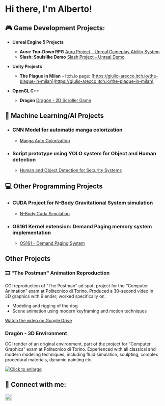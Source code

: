 # Hi there, I'm Alberto!
## 🎮	Game Development Projects:

- <b> Unreal Engine 5 Projects </b>
  - **Aura: Top-Down RPG** [Aura Project - Unreal Gameplay Ability System](https://github.com/LienoPC/Aura-GameplayAbilitySystem.git)
  - **Slash: Soulslike Demo** [Slash Project - Unreal Demo](https://github.com/LienoPC/UE5-StartingCourse-SlashProject.git)

- <b> Unity Projects </b>
  - **The Plague in Milan** – Itch.io page: [https://giulio-arecco.itch.io/the-plague-in-milan](https://giulio-arecco.itch.io/the-plague-in-milan)

  <!-- [Project Mecha-Ball] -->

- <b> OpenGL C++ </b>
  - **Dragòn** [Dragòn - 2D Scroller Game](https://github.com/LienoPC/Dragon--2D-Scroller-Game.git)

## 🤖 Machine Learning/AI Projects
- ### CNN Model for automatic manga colorization
  - [Manga Auto Colorization](https://github.com/LienoPC/Manga-Auto-Colorization.git)
- ### Script prototype using YOLO system for Object and Human detection
  - [Human and Object Detection for Security Systems](https://github.com/LienoPC/Human-and-Object-Detection-for-Security-Systems.git)

## 💻 Other Programming Projects
- ### CUDA Project for N-Body Gravitational System simulation
  - [N-Body Cuda Simulation](https://github.com/LienoPC/N-BodySimulation.git)
- ### OS161 Kernel extension: Demand Paging memory system implementation
  - [OS161 - Demand Paging System](https://github.com/LienoPC/OS161-DemandPaging.git)

## Other Projects

### 🎞 "The Postman" Animation Reproduction
CGI reproduction of "The Postman" ad spot, project for the “Computer Animation” exam at Politecnico di Torino. Produced a 30-second video in 3D graphics with Blender; worked specifically on:
- Modeling and rigging of the dog  
- Scene animation using modern keyframing and motion techniques  

[Watch the video on Google Drive](https://drive.google.com/file/d/1nNUjLfxLM2uWLDchs6Co6osewBRVnn9Z)

### Dragòn - 3D Environment
CGI render of an original environment, part of the project for "Computer Graphics" exam at Politecnico di Torino. Experienced with all classical and modern modeling techniques, including fluid simulation, sculpting, complex procedural materials, dynamic painting etc.

[![Click to enlarge](assets/Dragon_Horizontal)](assets/Dragon_Horizontal)

## 🤳 Connect with me:
[<img align="left" 
      alt="LinkedIn" 
      width="22px" 
      src="https://cdn.jsdelivr.net/npm/simple-icons@v3/icons/linkedin.svg" />][linkedin]

[linkedin]: https://www.linkedin.com/in/alberto-cagnazzo-038202338

